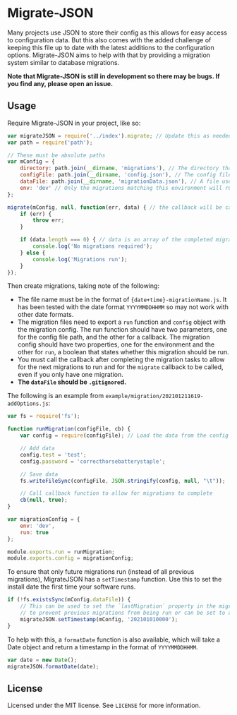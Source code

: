 # Migrate-JSON

Many projects use JSON to store their config as this allows for easy access to configuration data. But this also comes with the added challenge of keeping this file up to date with the latest additions to the configuration options. Migrate-JSON aims to help with that by providing a migration system similar to database migrations.

**Note that Migrate-JSON is still in development so there may be bugs. If you find any, please open an issue.**

## Usage

Require Migrate-JSON in your project, like so:

```js
var migrateJSON = require('../index').migrate; // Update this as needed
var path = require('path');

// These must be absolute paths
var mConfig = {
	directory: path.join(__dirname, 'migrations'), // The directory that your migrations are in
	configFile: path.join(__dirname, 'config.json'), // The config file that should be updated
	dataFile: path.join(__dirname, 'migrationData.json'), // A file used by Migrate-JSON to store migration data (will be created automatically if it doesn't exist)
	env: 'dev' // Only the migrations matching this environment will run
};

migrate(mConfig, null, function(err, data) { // the callback will be called when all required migrations are complete
	if (err) {
		throw err;
	}

	if (data.length === 0) { // data is an array of the completed migrations
		console.log('No migrations required');
	} else {
		console.log('Migrations run');
	}
});
```

Then create migrations, taking note of the following:

- The file name must be in the format of `{date+time}-migrationName.js`. It has been tested with the date format `YYYYMMDDHHMM` so may not work with other date formats.
- The migration files need to export a `run` function and `config` object with the migration config. The run function should have two parameters, one for the config file path, and the other for a callback. The migration config should have two properties, one for the environment and the other for `run`, a boolean that states whether this migration should be run.
- You must call the callback after completing the migration tasks to allow for the next migrations to run and for the `migrate` callback to be called, even if you only have one migration.
- **The `dataFile` should be `.gitignore`d.**

The following is an example from `example/migration/202101211619-addOptions.js`:

```js
var fs = require('fs');

function runMigration(configFile, cb) {
	var config = require(configFile); // Load the data from the config file

	// Add data
	config.test = 'test';
	config.password = 'correcthorsebatterystaple';

	// Save data
	fs.writeFileSync(configFile, JSON.stringify(config, null, "\t"));

	// Call callback function to allow for migrations to complete
	cb(null, true);
}

var migrationConfig = {
	env: 'dev',
	run: true
};

module.exports.run = runMigration;
module.exports.config = migrationConfig;
```

To ensure that only future migrations run (instead of all previous migrations), MigrateJSON has a `setTimestamp` function. Use this to set the install date the first time your software runs.

```js
if (!fs.existsSync(mConfig.dataFile)) {
	// This can be used to set the `lastMigration` property in the migration data file to the install date
	// to prevent previous migrations from being run or can be set to an arbitrary date if required
	migrateJSON.setTimestamp(mConfig, '202101010000');
}
```

To help with this, a `formatDate` function is also available, which will take a Date object and return a timestamp in the format of `YYYYMMDDHHMM`.

```js
var date = new Date();
migrateJSON.formatDate(date);
```

## License

Licensed under the MIT license. See `LICENSE` for more information.